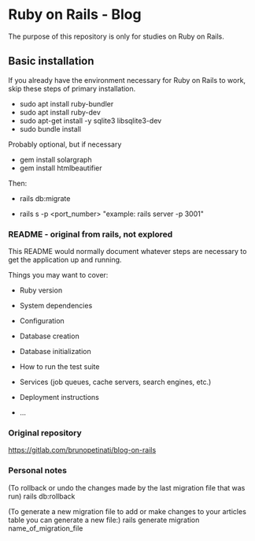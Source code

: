 
# Ruby on Rails - Blog

The purpose of this repository is only for studies on Ruby on Rails.

## Basic installation

If you already have the environment necessary for Ruby on Rails to work, skip these steps of primary installation.

* sudo apt install ruby-bundler
* sudo apt install ruby-dev
* sudo apt-get install -y sqlite3 libsqlite3-dev
* sudo bundle install

Probably optional, but if necessary

* gem install solargraph
* gem install htmlbeautifier

Then:

* rails db:migrate

* rails s -p <port_number>
"example: rails server -p 3001"

### README - original from rails, not explored

This README would normally document whatever steps are necessary to get the
application up and running.

Things you may want to cover:

* Ruby version

* System dependencies

* Configuration

* Database creation

* Database initialization

* How to run the test suite

* Services (job queues, cache servers, search engines, etc.)

* Deployment instructions

* ...

### Original repository

https://gitlab.com/brunopetinati/blog-on-rails

### Personal notes

(To rollback or undo the changes made by the last migration file that was run)
rails db:rollback

(To generate a new migration file to add or make changes to your articles table you can generate a new file:)
rails generate migration name_of_migration_file
